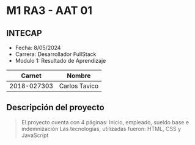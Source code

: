 #  M1 RA3 - AAT 01
## INTECAP
- Fecha: 8/05/2024
- Carrera: Desarrollador FullStack
- Modulo 1: Resultado de Aprendizaje

|Carnet|Nombre|
|------|------|
|2018-027303|Carlos Tavico|

## Descripción del proyecto
> El proyecto cuenta con 4 páginas: Inicio, empleado, sueldo base e indemnización
> Las tecnologías, utilizadas fueron: HTML, CSS y JavaScript